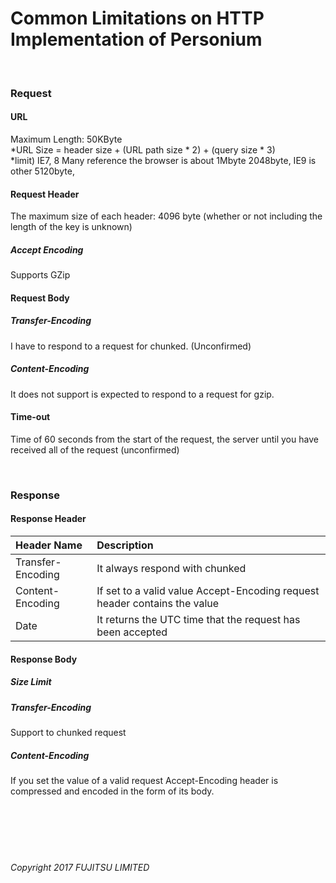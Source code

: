 # Common Limitations on HTTP Implementation of Personium

<br>

### Request

#### URL

Maximum Length: 50KByte  
\*URL Size = header size + (URL path size * 2) + (query size * 3)  
\*limit) IE7, 8 Many reference the browser is about 1Mbyte 2048byte, IE9 is other 5120byte,

#### Request Header

The maximum size of each header: 4096 byte (whether or not including the length of the key is unknown)

##### Accept Encoding

Supports GZip

#### Request Body

##### Transfer-Encoding

I have to respond to a request for chunked. (Unconfirmed)

##### Content-Encoding

It does not support is expected to respond to a request for gzip.

#### Time-out

Time of 60 seconds from the start of the request, the server until you have received all of the request (unconfirmed)

<br>

### Response

#### Response Header

|Header Name<br>|Description<br>|
|:--|:--|
|Transfer-Encoding<br>|It always respond with chunked<br>|
|Content-Encoding<br>|If set to a valid value Accept-Encoding request header contains the value<br>|
|Date<br>|It returns the UTC time that the request has been accepted<br>|

#### Response Body

##### Size Limit

##### Transfer-Encoding

Support to chunked request

##### Content-Encoding

If you set the value of a valid request Accept-Encoding header is compressed and encoded in the form of its body.<br><br><br><br><br><br>

###### Copyright 2017 FUJITSU LIMITED
